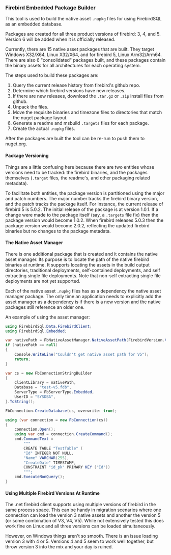 ### Firebird Embedded Package Builder

This tool is used to build the native asset `.nupkg` files for using FirebirdSQL as an embedded database.

Packages are created for all three product versions of firebird: 3, 4, and 5. Version 6 will be added when it is officially released.

Currently, there are 15 native asset packages that are built. They target Windows X32/X64, Linux X32/X64, and for firebird 5, Linux Arm32/Arm64.
There are also 6 "consolidated" packages built, and these packages contain the binary assets for all architectures
for each operating system.

The steps used to build these packages are:
1. Query the current release history from firebird's github repo.
2. Determine which firebird versions have new releases.
3. If there are new releases, download the `.tar.gz` or `.zip` install files from github.
4. Unpack the files.
5. Move the requisite binaries and timezone files to directories that match the nuget package layout.
6. Generate a readme and msbuild `.targets` files for each package.
7. Create the actual `.nupkg` files.

After the packages are built the tool can be re-run to push them to nuget.org.

#### Package Versioning

Things are a little confusing here because there are two entities whose versions need
to be tracked: the firebird binaries, and the packages themselves (`.target` files, the readme's, and other packaging related metadata).

To facilitate both entities, the package version is partitioned using the major and patch numbers.
The major number tracks the firebird binary version, and the patch tracks the package itself.
For instance, the current release of firebird 5 is 5.0.2. The initial release of the package is at version 1.0.1.
If a change were made to the package itself (say, a `.targets` file fix) then the package version would become 1.0.2.
When firebird releases 5.0.3 then the package version would become 2.0.2, reflecting
the updated firebird binaries but no changes to the package metadata.

#### The Native Asset Manager

There is one additional package that is created and it contains the native asset manager. Its purpose is to locate
the path of the native firebird binaries at runtime. It supports locating the assets in the build output directories,
traditional deployments, self-contained deployments, and self extracting single file deployments.
Note that non-self extracting single file deployments are not yet supported.

Each of the native asset `.nupkg` files has as a dependency the native asset manager package.
The only time an application needs to explicitly add the asset manager as a dependency is if there is a new version
and the native packages still reference an older one.

An example of using the asset manager:

```csharp
using FirebirdSql.Data.FirebirdClient;
using FirebirdSql.Embedded;

var nativePath = FbNativeAssetManager.NativeAssetPath(FirebirdVersion.V5);
if (nativePath == null)
{
    Console.WriteLine("Couldn't get native asset path for V5");
    return;
}

var cs = new FbConnectionStringBuilder
{
    ClientLibrary = nativePath,
    Database = "test-v5.fdb",
    ServerType = FbServerType.Embedded,
    UserID = "SYSDBA",
}.ToString();

FbConnection.CreateDatabase(cs, overwrite: true);

using (var connection = new FbConnection(cs))
{
    connection.Open();
    using var cmd = connection.CreateCommand();
    cmd.CommandText =
        """
        CREATE TABLE "TestTable" (
        "Id" INTEGER NOT NULL,
        "Name" VARCHAR(255),
        "CreateDate" TIMESTAMP,
        CONSTRAINT "id_pk" PRIMARY KEY ("Id"))
        """;
    cmd.ExecuteNonQuery();
}
```

#### Using Multiple Firebird Versions At Runtime

The .net firebird client supports using multiple versions of firebird in the same process space.
This can be handy in migration scenarios where one connection can load the version 3 native assets
and another the version 5 (or some combination of V3, V4, V5). While not extensively tested this
does work fine on Linux and all three versions can be loaded simultaneously.

However, on Windows things aren't so smooth. There is an issue loading version 3 with 4 or 5. Versions 4 and 5
seem to work well together, but throw version 3 into the mix and your day is ruined.

